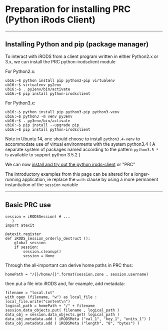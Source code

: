 # Preparation for installing PRC (Python iRods Client)
___
## Installing Python and pip (package manager)

To interact with iRODS from a client program written in either Python2.x or 3.x, we can install the PRC
python-irodsclient module 

For Python2.x:
```
ub16:~$ python install pip python2-pip virtualenv
ub16:~$ virtualenv py2env
ub16:~$ . py2env/bin/activate
ub16:~$ pip install python-irodsclient
```

For Python3.x:
```
ub16:~$ python install pip python3-pip python3-venv
ub16:~$ python3 -m venv py3env
ub16:~$ . py3env/bin/activate
ub16:~$ pip install --upgrade pip
ub16:~$ pip install python-irodsclient
```

Note in Ubuntu 14, one should choose to install `python3.4-venv` to accommodate use of virtual environments with the
system python3.4 ( A separate system of packages named according to the pattern `python3.5-*` is available to support  python 3.5.2 )

We can now [install and try out the python irods-client](https://github.com/irods/python-irodsclient#installing) or "PRC"

The introductory examples from this page can be altered for a longer-running application, ie replace the `with` clause by using a more permanent instantiation of the `session` variable
___
## Basic PRC use

```
session = iRODSSession( # ... 
   )
import atexit
   
@atexit.register
def iRODS_session_orderly_destruct ():
    global session
    if session:
        session.cleanup()
        session = None
   ```    

Through the all-important can derive home paths in PRC thus:
```
homePath = "/{}/home/{}".format(session.zone , session.username)
```
then put a file into iRODS and, for example, add metadata:
```
filename = "local.txt"
with open (filename, "w") as local_file : local_file.write("content\n")
logical_path = homePath + "/" + filename
session.data_objects.put( filename , logical_path )
data_obj = session.data_objects.get( logical_path )
data_obj.metadata.add ( iRODSMeta ("val_1", "key_1", "units_1") )
data_obj.metadata.add ( iRODSMeta ("length", "8", "bytes") )
```
